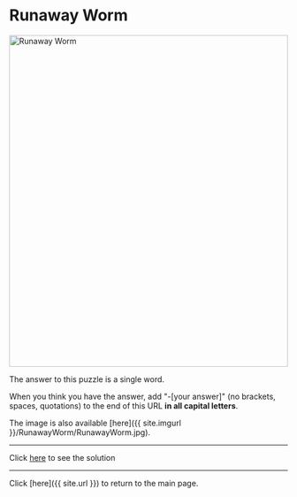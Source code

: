 # Runaway Worm

<img src="{{ site.imgurl }}/RunawayWorm/RunawayWorm.jpg" alt="Runaway Worm" style="width:100%;height:600px;object-fit:contain;">

The answer to this puzzle is a single word.

When you think you have the answer, add "-[your answer]" (no brackets, spaces, quotations) to the end of this URL **in all capital letters**.

The image is also available [here]({{ site.imgurl }}/RunawayWorm/RunawayWorm.jpg).

-----

Click [here](RunawayWorm-CARABAO) to see the solution

-----

Click [here]({{ site.url }}) to return to the main page.
